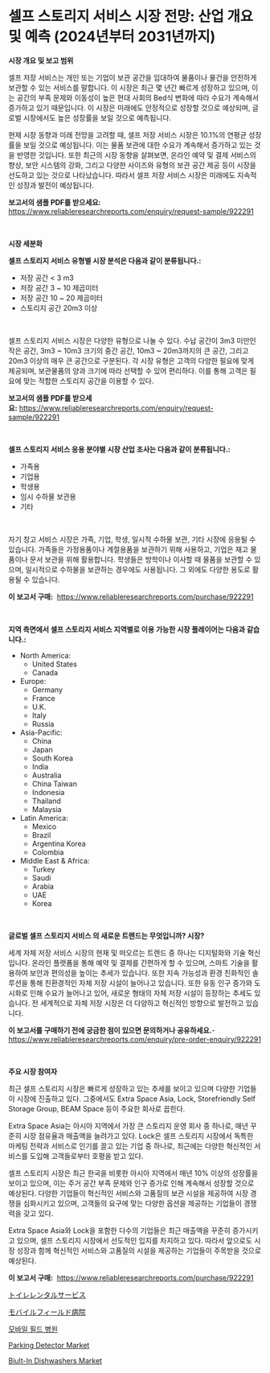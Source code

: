 <p><h1>셀프 스토리지 서비스 시장 전망: 산업 개요 및 예측 (2024년부터 2031년까지)</h1></p><p><strong>시장 개요 및 보고 범위</strong></p>
<p><p>셀프 저장 서비스는 개인 또는 기업이 보관 공간을 임대하여 물품이나 물건을 안전하게 보관할 수 있는 서비스를 말합니다. 이 시장은 최근 몇 년간 빠르게 성장하고 있으며, 이는 공간의 부족 문제와 이동성이 높은 현대 사회의 Bed식 변화에 따라 수요가 계속해서 증가하고 있기 때문입니다. 이 시장은 미래에도 안정적으로 성장할 것으로 예상되며, 글로벌 시장에서도 높은 성장률을 보일 것으로 예측됩니다.</p><p>현재 시장 동향과 미래 전망을 고려할 때, 셀프 저장 서비스 시장은 10.1%의 연평균 성장률을 보일 것으로 예상됩니다. 이는 물품 보관에 대한 수요가 계속해서 증가하고 있는 것을 반영한 것입니다. 또한 최근의 시장 동향을 살펴보면, 온라인 예약 및 결제 서비스의 향상, 보안 시스템의 강화, 그리고 다양한 사이즈와 유형의 보관 공간 제공 등이 시장을 선도하고 있는 것으로 나타났습니다. 따라서 셀프 저장 서비스 시장은 미래에도 지속적인 성장과 발전이 예상됩니다.</p></p>
<p><strong>보고서의 샘플 PDF를 받으세요:</strong> <a href="https://www.reliableresearchreports.com/enquiry/request-sample/922291">https://www.reliableresearchreports.com/enquiry/request-sample/922291</a></p>
<p>&nbsp;</p>
<p><strong>시장 세분화</strong></p>
<p><strong>셀프 스토리지 서비스 유형별 시장 분석은 다음과 같이 분류됩니다.:</strong></p>
<p><ul><li>저장 공간 < 3 m3</li><li>저장 공간 3 ~ 10 제곱미터</li><li>저장 공간 10 ~ 20 제곱미터</li><li>스토리지 공간 20m3 이상</li></ul></p>
<p>&nbsp;</p>
<p><p>셀프 스토리지 서비스 시장은 다양한 유형으로 나눌 수 있다. 수납 공간이 3m3 미만인 작은 공간, 3m3 ~ 10m3 크기의 중간 공간, 10m3 ~ 20m3까지의 큰 공간, 그리고 20m3 이상의 매우 큰 공간으로 구분된다. 각 시장 유형은 고객의 다양한 필요에 맞게 제공되며, 보관물품의 양과 크기에 따라 선택할 수 있어 편리하다. 이를 통해 고객은 필요에 맞는 적합한 스토리지 공간을 이용할 수 있다.</p></p>
<p><strong>보고서의 샘플 PDF를 받으세요:</strong>&nbsp;<a href="https://www.reliableresearchreports.com/enquiry/request-sample/922291">https://www.reliableresearchreports.com/enquiry/request-sample/922291</a></p>
<p>&nbsp;</p>
<p><strong> 셀프 스토리지 서비스 응용 분야별 시장 산업 조사는 다음과 같이 분류됩니다.:</strong></p>
<p><ul><li>가족용</li><li>기업용</li><li>학생용</li><li>임시 수하물 보관용</li><li>기타</li></ul></p>
<p>&nbsp;</p>
<p><p>자기 창고 서비스 시장은 가족, 기업, 학생, 일시적 수하물 보관, 기타 시장에 응용될 수 있습니다. 가족들은 가정용품이나 계절용품을 보관하기 위해 사용하고, 기업은 재고 물품이나 문서 보관을 위해 활용합니다. 학생들은 방학이나 이사할 때 물품을 보관할 수 있으며, 일시적으로 수하물을 보관하는 경우에도 사용됩니다. 그 외에도 다양한 용도로 활용될 수 있습니다.</p></p>
<p><strong>이 보고서 구매:</strong>&nbsp; <a href="https://www.reliableresearchreports.com/purchase/922291">https://www.reliableresearchreports.com/purchase/922291</a></p>
<p>&nbsp;</p>
<p><strong>지역 측면에서 셀프 스토리지 서비스 지역별로 이용 가능한 시장 플레이어는 다음과 같습니다.:</strong></p>
<p><ul>
    <li>
        North America:
        <ul>
            <li>United States</li>
            <li>Canada</li>
        </ul>
    </li>
    <li>
        Europe:
        <ul>
            <li>Germany</li>
            <li>France</li>
            <li>U.K.</li>
            <li>Italy</li>
            <li>Russia</li>
        </ul>
    </li>
    <li>
        Asia-Pacific:
        <ul>
            <li>China</li>
            <li>Japan</li>
            <li>South Korea</li>
            <li>India</li>
            <li>Australia</li>
            <li>China Taiwan</li>
            <li>Indonesia</li>
            <li>Thailand</li>
            <li>Malaysia</li>
        </ul>
    </li>
    <li>
        Latin America:
        <ul>
            <li>Mexico</li>
            <li>Brazil</li>
            <li>Argentina Korea</li>
            <li>Colombia</li>
        </ul>
    </li>
    <li>
        Middle East & Africa:
        <ul>
            <li>Turkey</li>
            <li>Saudi</li>
            <li>Arabia</li>
            <li>UAE</li>
            <li>Korea</li>
        </ul>
    </li>
    </ul></p>
<p>&nbsp;</p>
<p><strong>글로벌 셀프 스토리지 서비스 의 새로운 트렌드는 무엇입니까? 시장?</strong></p>
<p><p>세계 자체 저장 서비스 시장의 현재 및 떠오르는 트렌드 중 하나는 디지털화와 기술 혁신입니다. 온라인 플랫폼을 통해 예약 및 결제를 간편하게 할 수 있으며, 스마트 기술을 활용하여 보안과 편의성을 높이는 추세가 있습니다. 또한 지속 가능성과 환경 친화적인 솔루션을 통해 친환경적인 자체 저장 시설이 늘어나고 있습니다. 또한 유동 인구 증가와 도시화로 인해 수요가 늘어나고 있어, 새로운 형태의 자체 저장 시설이 등장하는 추세도 있습니다. 전 세계적으로 자체 저장 시장은 더 다양하고 혁신적인 방향으로 발전하고 있습니다.</p></p>
<p><strong>이 보고서를 구매하기 전에 궁금한 점이 있으면 문의하거나 공유하세요.</strong>- <a href="https://www.reliableresearchreports.com/enquiry/pre-order-enquiry/922291">https://www.reliableresearchreports.com/enquiry/pre-order-enquiry/922291</a></p>
<p>&nbsp;</p>
<p><strong>주요 시장 참여자</strong></p>
<p><p>최근 셀프 스토리지 시장은 빠르게 성장하고 있는 추세를 보이고 있으며 다양한 기업들이 시장에 진출하고 있다. 그중에서도 Extra Space Asia, Lock, Storefriendly Self Storage Group, BEAM Space 등이 주요한 회사로 꼽힌다. </p><p>Extra Space Asia는 아시아 지역에서 가장 큰 스토리지 운영 회사 중 하나로, 매년 꾸준히 시장 점유율과 매출액을 늘려가고 있다. Lock은 셀프 스토리지 시장에서 독특한 마케팅 전략과 서비스로 인기를 끌고 있는 기업 중 하나로, 최근에는 다양한 혁신적인 서비스를 도입해 고객들로부터 호평을 받고 있다. </p><p>셀프 스토리지 시장은 최근 한국을 비롯한 아시아 지역에서 매년 10% 이상의 성장률을 보이고 있으며, 이는 주거 공간 부족 문제와 인구 증가로 인해 계속해서 성장할 것으로 예상된다. 다양한 기업들이 혁신적인 서비스와 고품질의 보관 시설을 제공하여 시장 경쟁을 심화시키고 있으며, 고객들의 요구에 맞는 다양한 옵션을 제공하는 기업들이 경쟁력을 갖고 있다.</p><p>Extra Space Asia와 Lock을 포함한 다수의 기업들은 최근 매출액을 꾸준히 증가시키고 있으며, 셀프 스토리지 시장에서 선도적인 입지를 차지하고 있다. 따라서 앞으로도 시장 성장과 함께 혁신적인 서비스와 고품질의 시설을 제공하는 기업들이 주목받을 것으로 예상된다.</p></p>
<p><strong>이 보고서 구매:</strong>&nbsp;&nbsp;<a href="https://www.reliableresearchreports.com/purchase/922291">https://www.reliableresearchreports.com/purchase/922291</a></p>
<p><p><a href="https://github.com/mohamedbakry57/Market-Research-Report-List-2/blob/main/1792809182487.md">トイレレンタルサービス</a></p><p><a href="https://github.com/lababdou/Market-Research-Report-List-2/blob/main/3370291182488.md">モバイルフィールド病院</a></p><p><a href="https://github.com/laholand/Market-Research-Report-List-2/blob/main/1511885182483.md">모바일 필드 병원</a></p><p><a href="https://issuu.com/reportprime-2/docs/parking-detector-market-size-2030.pptx">Parking Detector Market</a></p><p><a href="https://github.com/AKSHATREPORTPRIME/Market-Research-Report-List-3/blob/main/biult-in-dishwashers-market.md">Biult-In Dishwashers Market</a></p></p>
